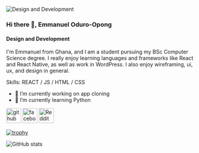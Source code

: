 ![Design and Development]()
### Hi there 👋, Emmanuel Oduro-Opong
#### Design and Development

I'm Emmanuel from Ghana, and I am a student pursuing my BSc Computer Science degree. I really enjoy learning languages and frameworks like React and React Native, as well as work in WordPress. I also enjoy wireframing, ui, ux, and design in general.

Skills: REACT / JS / HTML / CSS

- 🔭 I’m currently working on app cloning 
- 🌱 I’m currently learning Python 


[<img src='https://cdn.jsdelivr.net/npm/simple-icons@3.0.1/icons/github.svg' alt='github' height='40'>](https://github.com/Dru-pong)  [<img src='https://cdn.jsdelivr.net/npm/simple-icons@3.0.1/icons/facebook.svg' alt='facebook' height='40'>](https://www.facebook.com/EmmanuelOduro-Opong)  [<img src='https://cdn.jsdelivr.net/npm/simple-icons@3.0.1/icons/reddit.svg' alt='Reddit' height='40'>](https://www.reddit.com/user/drupong)  

[![trophy](https://github-profile-trophy.vercel.app/?username=Dru-pong)](https://github.com/ryo-ma/github-profile-trophy)

![GitHub stats](https://github-readme-stats.vercel.app/api?username=Dru-pong&show_icons=true)  

